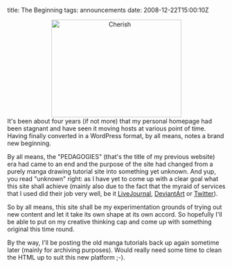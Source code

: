 title: The Beginning
tags: announcements
date: 2008-12-22T15:00:10Z

<div style="text-align: center;"><img class="size-medium wp-image-17 aligncenter" title="Cherish" src="http://upload.felixleong.com/2008/12/cherish-300x225.jpg" alt="Cherish" width="300" height="225" /></div>
It's been about four years (if not more) that my personal homepage had been stagnant and have seen it moving hosts at various point of time. Having finally converted in a WordPress format, by all means, notes a brand new beginning.

By all means, the "PEDAGOGIES" (that's the title of my previous website) era had came to an end and the purpose of the site had changed from a purely manga drawing tutorial site into something yet unknown. And yup, you read "unknown" right: as I have yet to come up with a clear goal what this site shall achieve (mainly also due to the fact that the myraid of services that I used did their job very well, be it <a title="Personal weblog" href="http://felixleong.com/" target="_blank">LiveJournal</a>, <a title="Personal art gallery" href="http://felixleong.deviantart.com/" target="_blank">DeviantArt</a> or <a title="Personal Twitter account" href="http://twitter.com/felixleong" target="_blank">Twitter</a>).

So by all means, this site shall be my experimentation grounds of trying out new content and let it take its own shape at its own accord. So hopefully I'll be able to put on my creative thinking cap and come up with something original this time round.

By the way, I'll be posting the old manga tutorials back up again sometime later (mainly for archiving purposes). Would really need some time to clean the HTML up to suit this new platform ;-).